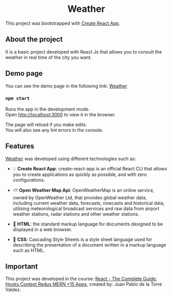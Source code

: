 <h1 align="center">Weather</h1>

This project was bootstrapped with [Create React App](https://github.com/facebook/create-react-app).

## About the project

It is a basic project developed with React Js that allows you to consult the weather in real time of the city you want.

## Demo page

You can see the demo page in the following link: [Weather](https://youthful-sinoussi-491f0a.netlify.app/)

### `npm start`

Runs the app in the development mode.\
Open [http://localhost:3000](http://localhost:3000) to view it in the browser.

The page will reload if you make edits.\
You will also see any lint errors in the console.


## Features

[Weather](https://youthful-sinoussi-491f0a.netlify.app/) was developed using different technologies such as:

- :bulb: **Create React App**: create-react-app is an official React CLI that allows you to create applications as quickly as possible, and with zero configurations.

- :partly_sunny: **Open Weather Map Api**: OpenWeatherMap is an online service, owned by OpenWeather Ltd, that provides global weather data, including current weather data, forecasts, nowcasts and historical data, utilising meteorological broadcast services and raw data from airport weather stations, radar stations and other weather stations.

- :scroll: **HTML**: the standard markup language for documents designed to be displayed in a web browser.

- :art: **CSS**: Cascading Style Sheets is a style sheet language used for describing the presentation of a document written in a markup language such as HTML.

## Important

This project was developed in the course: [React - The Complete Guide: Hooks Context Redux MERN +15 Apps](https://www.udemy.com/course/react-de-principiante-a-experto-creando-mas-de-10-aplicaciones/), created by: Juan Pablo de la Torre Valdez.